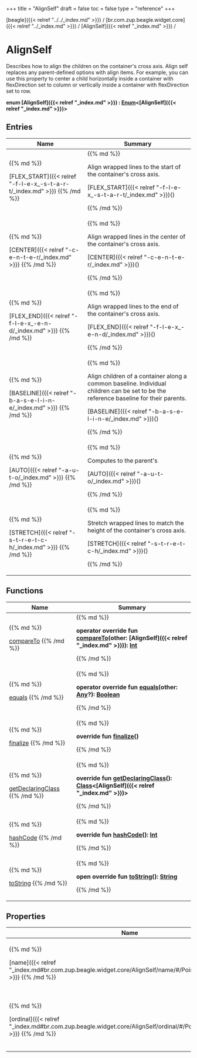 +++
title = "AlignSelf"
draft = false
toc = false
type = "reference"
+++

[beagle]({{< relref "../../_index.md" >}}) / [br.com.zup.beagle.widget.core]({{< relref "../_index.md" >}}) / [AlignSelf]({{< relref "_index.md" >}}) / 



# AlignSelf  
  

Describes how to align the children on the container's cross axis. Align self replaces any parent-defined options with align items. For example, you can use this property to center a child horizontally inside a container with flexDirection set to column or vertically inside a container with flexDirection set to row.

<b>enum [AlignSelf]({{< relref "_index.md" >}}) : [Enum](https://kotlinlang.org/api/latest/jvm/stdlib/kotlin/-enum/index.html)<[AlignSelf]({{< relref "_index.md" >}})> </b>   


## Entries  
<table>
  
<thead>
<tr>
<th>
Name  
</th>
<th>
Summary  
</th>
  
</tr>
</thead>
<tbody>
<tr>
<td>
{{% md %}}

[FLEX_START]({{< relref "-f-l-e-x_-s-t-a-r-t/_index.md" >}})
{{% /md %}}
</td>
<td>
{{% md %}}

  

Align wrapped lines to the start of the container's cross axis.

[FLEX_START]({{< relref "-f-l-e-x_-s-t-a-r-t/_index.md" >}})()  
  
   

{{% /md %}}
</td>
</tr>

<tr>
<td>
{{% md %}}

[CENTER]({{< relref "-c-e-n-t-e-r/_index.md" >}})
{{% /md %}}
</td>
<td>
{{% md %}}

  

Align wrapped lines in the center of the container's cross axis.

[CENTER]({{< relref "-c-e-n-t-e-r/_index.md" >}})()  
  
   

{{% /md %}}
</td>
</tr>

<tr>
<td>
{{% md %}}

[FLEX_END]({{< relref "-f-l-e-x_-e-n-d/_index.md" >}})
{{% /md %}}
</td>
<td>
{{% md %}}

  

Align wrapped lines to the end of the container's cross axis.

[FLEX_END]({{< relref "-f-l-e-x_-e-n-d/_index.md" >}})()  
  
   

{{% /md %}}
</td>
</tr>

<tr>
<td>
{{% md %}}

[BASELINE]({{< relref "-b-a-s-e-l-i-n-e/_index.md" >}})
{{% /md %}}
</td>
<td>
{{% md %}}

  

Align children of a container along a common baseline. Individual children can be set to be the reference baseline for their parents.

[BASELINE]({{< relref "-b-a-s-e-l-i-n-e/_index.md" >}})()  
  
   

{{% /md %}}
</td>
</tr>

<tr>
<td>
{{% md %}}

[AUTO]({{< relref "-a-u-t-o/_index.md" >}})
{{% /md %}}
</td>
<td>
{{% md %}}

  

Computes to the parent's

[AUTO]({{< relref "-a-u-t-o/_index.md" >}})()  
  
   

{{% /md %}}
</td>
</tr>

<tr>
<td>
{{% md %}}

[STRETCH]({{< relref "-s-t-r-e-t-c-h/_index.md" >}})
{{% /md %}}
</td>
<td>
{{% md %}}

  

Stretch wrapped lines to match the height of the container's cross axis.

[STRETCH]({{< relref "-s-t-r-e-t-c-h/_index.md" >}})()  
  
   

{{% /md %}}
</td>
</tr>

</tbody>
</table>


## Functions  
<table>
  
<thead>
<tr>
<th>
Name  
</th>
<th>
Summary  
</th>
  
</tr>
</thead>
<tbody>
<tr>
<td>
{{% md %}}

[compareTo](https://kotlinlang.org/api/latest/jvm/stdlib/kotlin/-enum/compare-to.html)
{{% /md %}}
</td>
<td>
{{% md %}}

  
<b>operator override fun [compareTo](https://kotlinlang.org/api/latest/jvm/stdlib/kotlin/-enum/compare-to.html)(other: [AlignSelf]({{< relref "_index.md" >}})): [Int](https://kotlinlang.org/api/latest/jvm/stdlib/kotlin/-int/index.html)</b>  



{{% /md %}}
</td>
</tr>

<tr>
<td>
{{% md %}}

[equals](https://kotlinlang.org/api/latest/jvm/stdlib/kotlin/-enum/equals.html)
{{% /md %}}
</td>
<td>
{{% md %}}

  
<b>operator override fun [equals](https://kotlinlang.org/api/latest/jvm/stdlib/kotlin/-enum/equals.html)(other: [Any](https://kotlinlang.org/api/latest/jvm/stdlib/kotlin/-any/index.html)?): [Boolean](https://kotlinlang.org/api/latest/jvm/stdlib/kotlin/-boolean/index.html)</b>  



{{% /md %}}
</td>
</tr>

<tr>
<td>
{{% md %}}

[finalize](https://kotlinlang.org/api/latest/jvm/stdlib/kotlin/-enum/finalize.html)
{{% /md %}}
</td>
<td>
{{% md %}}

  
<b>override fun [finalize](https://kotlinlang.org/api/latest/jvm/stdlib/kotlin/-enum/finalize.html)()</b>  



{{% /md %}}
</td>
</tr>

<tr>
<td>
{{% md %}}

[getDeclaringClass](https://kotlinlang.org/api/latest/jvm/stdlib/kotlin/-enum/get-declaring-class.html)
{{% /md %}}
</td>
<td>
{{% md %}}

  
<b>override fun [getDeclaringClass](https://kotlinlang.org/api/latest/jvm/stdlib/kotlin/-enum/get-declaring-class.html)(): [Class](https://developer.android.com/reference/kotlin/java/lang/Class.html)<[AlignSelf]({{< relref "_index.md" >}})></b>  



{{% /md %}}
</td>
</tr>

<tr>
<td>
{{% md %}}

[hashCode](https://kotlinlang.org/api/latest/jvm/stdlib/kotlin/-enum/hash-code.html)
{{% /md %}}
</td>
<td>
{{% md %}}

  
<b>override fun [hashCode](https://kotlinlang.org/api/latest/jvm/stdlib/kotlin/-enum/hash-code.html)(): [Int](https://kotlinlang.org/api/latest/jvm/stdlib/kotlin/-int/index.html)</b>  



{{% /md %}}
</td>
</tr>

<tr>
<td>
{{% md %}}

[toString](https://kotlinlang.org/api/latest/jvm/stdlib/kotlin/-enum/to-string.html)
{{% /md %}}
</td>
<td>
{{% md %}}

  
<b>open override fun [toString](https://kotlinlang.org/api/latest/jvm/stdlib/kotlin/-enum/to-string.html)(): [String](https://kotlinlang.org/api/latest/jvm/stdlib/kotlin/-string/index.html)</b>  



{{% /md %}}
</td>
</tr>

</tbody>
</table>


## Properties  
<table>
  
<thead>
<tr>
<th>
Name  
</th>
<th>
Summary  
</th>
  
</tr>
</thead>
<tbody>
<tr>
<td>
{{% md %}}

[name]({{< relref "_index.md#br.com.zup.beagle.widget.core/AlignSelf/name/#/PointingToDeclaration/" >}})
{{% /md %}}
</td>
<td>
{{% md %}}

  <b>override val [name]({{< relref "_index.md#br.com.zup.beagle.widget.core/AlignSelf/name/#/PointingToDeclaration/" >}}): [String](https://kotlinlang.org/api/latest/jvm/stdlib/kotlin/-string/index.html)</b>   

{{% /md %}}
</td>
</tr>

<tr>
<td>
{{% md %}}

[ordinal]({{< relref "_index.md#br.com.zup.beagle.widget.core/AlignSelf/ordinal/#/PointingToDeclaration/" >}})
{{% /md %}}
</td>
<td>
{{% md %}}

  <b>override val [ordinal]({{< relref "_index.md#br.com.zup.beagle.widget.core/AlignSelf/ordinal/#/PointingToDeclaration/" >}}): [Int](https://kotlinlang.org/api/latest/jvm/stdlib/kotlin/-int/index.html)</b>   

{{% /md %}}
</td>
</tr>

</tbody>
</table>


